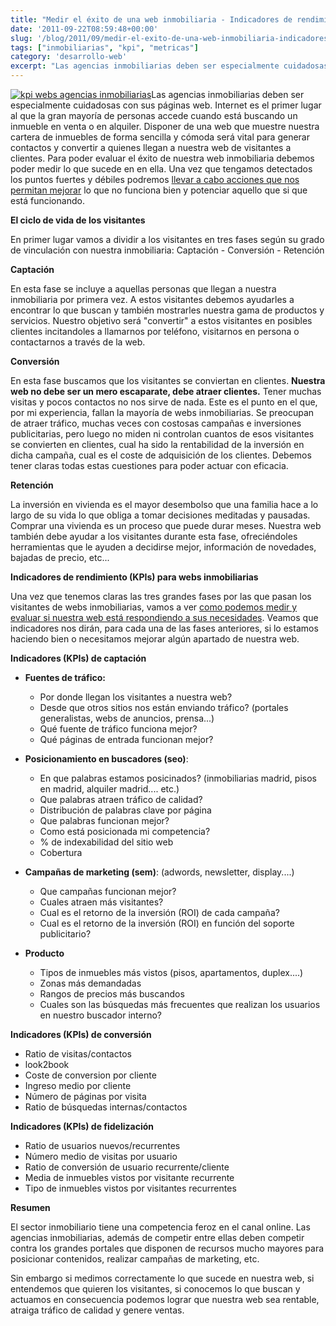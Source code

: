 ```yaml
---
title: "Medir el éxito de una web inmobiliaria - Indicadores de rendimiento"
date: '2011-09-22T08:59:48+00:00'
slug: '/blog/2011/09/medir-el-exito-de-una-web-inmobiliaria-indicadores-de-rendimiento'
tags: ["inmobiliarias", "kpi", "metricas"]
category: 'desarrollo-web'
excerpt: "Las agencias inmobiliarias deben ser especialmente cuidadosas con sus páginas web. Internet es el primer lugar al que la gran mayoría de personas accede cuando está buscando un inmueble en venta o en alquiler."
---
```

[![kpi webs agencias inmobiliarias](http://static.squarespace.com/static/5303797ae4b0c6ad9e43f072/5303ce80e4b0400995a883d6/5303cf41e4b0400995a88b80/1392758593504/casa_venta.jpg?format=original "casa\_venta")](http://static.squarespace.com/static/5303797ae4b0c6ad9e43f072/5303ce80e4b0400995a883d6/5303cf41e4b0400995a88b80/1392758593504/casa_venta.jpg?format=original)Las agencias inmobiliarias deben ser especialmente cuidadosas con sus páginas web. Internet es el primer lugar al que la gran mayoría de personas accede cuando está buscando un inmueble en venta o en alquiler. Disponer de una web que muestre nuestra cartera de inmuebles de forma sencilla y cómoda será vital para generar contactos y convertir a quienes llegan a nuestra web de visitantes a clientes. Para poder evaluar el éxito de nuestra web inmobiliaria debemos poder medir lo que sucede en en ella. Una vez que tengamos detectados los puntos fuertes y débiles podremos [llevar a cabo acciones que nos permitan mejorar](http://static.squarespace.com/static/5303797ae4b0c6ad9e43f072/5303ce80e4b0400995a883d6/5303cf41e4b0400995a88b83/1392758593691/?format=original "Optimización web") lo que no funciona bien y potenciar aquello que si que está funcionando.

**El ciclo de vida de los visitantes**

En primer lugar vamos a dividir a los visitantes en tres fases según su grado de vinculación con nuestra inmobiliaria: Captación - Conversión - Retención

**Captación**

En esta fase se incluye a aquellas personas que llegan a nuestra inmobiliaria por primera vez. A estos visitantes debemos ayudarles a encontrar lo que buscan y también mostrarles nuestra gama de productos y servicios. Nuestro objetivo será "convertir" a estos visitantes en posibles clientes incitandoles a llamarnos por teléfono, visitarnos en persona o contactarnos a través de la web.

**Conversión**

En esta fase buscamos que los visitantes se conviertan en clientes.  **Nuestra web no debe ser un mero escaparate, debe atraer clientes.** Tener muchas visitas y pocos contactos no nos sirve de nada. Este es el punto en el que, por mi experiencia, fallan la mayoría de webs inmobiliarias. Se preocupan de atraer tráfico, muchas veces con costosas campañas e inversiones publicitarias, pero luego no miden ni controlan cuantos de esos visitantes se convierten en clientes, cual ha sido la rentabilidad de la inversión en dicha campaña, cual es el coste de adquisición de los clientes. Debemos tener claras todas estas cuestiones para poder actuar con eficacia.

**Retención**

La inversión en vivienda es el mayor desembolso que una familia hace a lo largo de su vida lo que obliga a tomar decisiones meditadas y pausadas. Comprar una vivienda es un proceso que puede durar meses. Nuestra web también debe ayudar a los visitantes durante esta fase, ofreciéndoles herramientas que le ayuden a decidirse mejor, información de novedades, bajadas de precio, etc...

**Indicadores de rendimiento (KPIs) para webs inmobiliarias**

Una vez que tenemos claras las tres grandes fases por las que pasan los visitantes de webs inmobiliarias, vamos a ver [como podemos medir y evaluar si nuestra web está respondiendo a sus necesidades](http://static.squarespace.com/static/5303797ae4b0c6ad9e43f072/5303ce80e4b0400995a883d6/5303cf41e4b0400995a88b86/1392758593884/?format=original "Auditoría y análisis web medir, analizar, mejorar"). Veamos que indicadores nos dirán, para cada una de las fases anteriores, si lo estamos haciendo bien o necesitamos mejorar algún apartado de nuestra web.

**Indicadores (KPIs) de captación**

- **Fuentes de tráfico:**

  - Por donde llegan los visitantes a nuestra web?
  - Desde que otros sitios nos están enviando tráfico? (portales generalistas, webs de anuncios, prensa...)
  - Qué fuente de tráfico funciona mejor?
  - Qué páginas de entrada funcionan mejor?
- **Posicionamiento en buscadores (seo)**:

  - En que palabras estamos posicinados? (inmobiliarias madrid, pisos en madrid, alquiler madrid.... etc.)
  - Que palabras atraen tráfico de calidad?
  - Distribución de palabras clave por página
  - Que palabras funcionan mejor?
  - Como está posicionada mi competencia?
  - % de indexabilidad del sitio web
  - Cobertura
- **Campañas de marketing (sem)**: (adwords, newsletter, display....)

  - Que campañas funcionan mejor?
  - Cuales atraen más visitantes?
  - Cual es el retorno de la inversión (ROI) de cada campaña?
  - Cual es el retorno de la inversión (ROI) en función del soporte publicitario?
- **Producto**

  - Tipos de inmuebles más vistos (pisos, apartamentos, duplex....)
  - Zonas más demandadas
  - Rangos de precios más buscandos
  - Cuales son las búsquedas más frecuentes que realizan los usuarios en nuestro buscador interno?

**Indicadores (KPIs) de conversión**

- Ratio de visitas/contactos
- look2book
- Coste de conversion por cliente
- Ingreso medio por cliente
- Número de páginas por visita
- Ratio de búsquedas internas/contactos

**Indicadores (KPIs) de fidelización**

- Ratio de usuarios nuevos/recurrentes
- Número medio de visitas por usuario
- Ratio de conversión de usuario recurrente/cliente
- Media de inmuebles vistos por visitante recurrente
- Tipo de inmuebles vistos por visitantes recurrentes

**Resumen**

El sector inmobiliario tiene una competencia feroz en el canal online. Las agencias inmobiliarias, además de competir entre ellas deben competir contra los grandes portales que disponen de recursos mucho mayores para posicionar contenidos, realizar campañas de marketing, etc.

Sin embargo si medimos correctamente lo que sucede en nuestra web, si entendemos que quieren los visitantes, si conocemos lo que buscan y actuamos en consecuencia podemos lograr que nuestra web sea rentable, atraiga tráfico de calidad y genere ventas.
